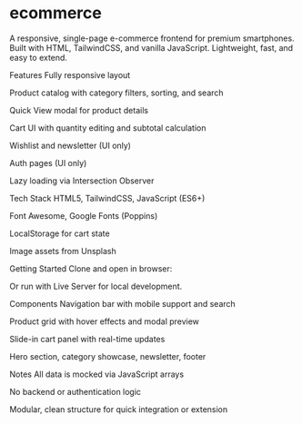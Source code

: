 # ecommerce

A responsive, single-page e-commerce frontend for premium smartphones. Built with HTML, TailwindCSS, and vanilla JavaScript. Lightweight, fast, and easy to extend.

Features
Fully responsive layout 

Product catalog with category filters, sorting, and search

Quick View modal for product details

Cart UI with quantity editing and subtotal calculation

Wishlist and newsletter (UI only)

Auth pages (UI only)

Lazy loading via Intersection Observer

Tech Stack
HTML5, TailwindCSS, JavaScript (ES6+)

Font Awesome, Google Fonts (Poppins)

LocalStorage for cart state

Image assets from Unsplash

Getting Started
Clone and open in browser:

Or run with Live Server for local development.

Components
Navigation bar with mobile support and search

Product grid with hover effects and modal preview

Slide-in cart panel with real-time updates

Hero section, category showcase, newsletter, footer

Notes
All data is mocked via JavaScript arrays

No backend or authentication logic

Modular, clean structure for quick integration or extension
